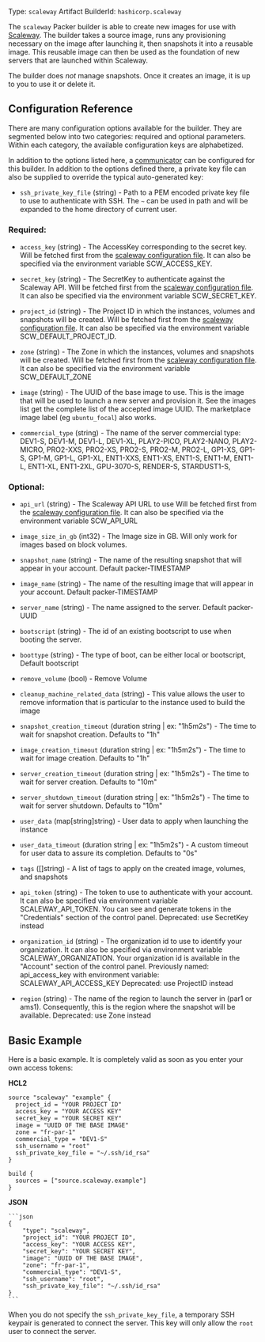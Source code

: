 Type: `scaleway`
Artifact BuilderId: `hashicorp.scaleway`

The `scaleway` Packer builder is able to create new images for use with
[Scaleway](https://www.scaleway.com). The builder takes a source image, runs
any provisioning necessary on the image after launching it, then snapshots it
into a reusable image. This reusable image can then be used as the foundation
of new servers that are launched within Scaleway.

The builder does _not_ manage snapshots. Once it creates an image, it is up to
you to use it or delete it.

## Configuration Reference

There are many configuration options available for the builder. They are
segmented below into two categories: required and optional parameters. Within
each category, the available configuration keys are alphabetized.

In addition to the options listed here, a
[communicator](/docs/templates/legacy_json_templates/communicator) can be configured for this
builder. In addition to the options defined there, a private key file
can also be supplied to override the typical auto-generated key:

- `ssh_private_key_file` (string) - Path to a PEM encoded private key file to use to authenticate with SSH.
  The `~` can be used in path and will be expanded to the home directory
  of current user.


### Required:

<!-- Code generated from the comments of the Config struct in builder/scaleway/config.go; DO NOT EDIT MANUALLY -->

- `access_key` (string) - The AccessKey corresponding to the secret key.
  Will be fetched first from the [scaleway configuration file](https://github.com/scaleway/scaleway-sdk-go/blob/master/scw/README.md).
  It can also be specified via the environment variable SCW_ACCESS_KEY.

- `secret_key` (string) - The SecretKey to authenticate against the Scaleway API.
  Will be fetched first from the [scaleway configuration file](https://github.com/scaleway/scaleway-sdk-go/blob/master/scw/README.md).
  It can also be specified via the environment variable SCW_SECRET_KEY.

- `project_id` (string) - The Project ID in which the instances, volumes and snapshots will be created.
  Will be fetched first from the [scaleway configuration file](https://github.com/scaleway/scaleway-sdk-go/blob/master/scw/README.md).
  It can also be specified via the environment variable SCW_DEFAULT_PROJECT_ID.

- `zone` (string) - The Zone in which the instances, volumes and snapshots will be created.
  Will be fetched first from the [scaleway configuration file](https://github.com/scaleway/scaleway-sdk-go/blob/master/scw/README.md).
  It can also be specified via the environment variable SCW_DEFAULT_ZONE

- `image` (string) - The UUID of the base image to use. This is the image
  that will be used to launch a new server and provision it. See
  the images list
  get the complete list of the accepted image UUID.
  The marketplace image label (eg `ubuntu_focal`) also works.

- `commercial_type` (string) - The name of the server commercial type:
  DEV1-S, DEV1-M, DEV1-L, DEV1-XL,
  PLAY2-PICO, PLAY2-NANO, PLAY2-MICRO,
  PRO2-XXS, PRO2-XS, PRO2-S, PRO2-M, PRO2-L,
  GP1-XS, GP1-S, GP1-M, GP1-L, GP1-XL,
  ENT1-XXS, ENT1-XS, ENT1-S, ENT1-M, ENT1-L, ENT1-XL, ENT1-2XL,
  GPU-3070-S, RENDER-S, STARDUST1-S,

<!-- End of code generated from the comments of the Config struct in builder/scaleway/config.go; -->


### Optional:

<!-- Code generated from the comments of the Config struct in builder/scaleway/config.go; DO NOT EDIT MANUALLY -->

- `api_url` (string) - The Scaleway API URL to use
  Will be fetched first from the [scaleway configuration file](https://github.com/scaleway/scaleway-sdk-go/blob/master/scw/README.md).
  It can also be specified via the environment variable SCW_API_URL

- `image_size_in_gb` (int32) - The Image size in GB. Will only work for images based on block volumes.

- `snapshot_name` (string) - The name of the resulting snapshot that will
  appear in your account. Default packer-TIMESTAMP

- `image_name` (string) - The name of the resulting image that will appear in
  your account. Default packer-TIMESTAMP

- `server_name` (string) - The name assigned to the server. Default
  packer-UUID

- `bootscript` (string) - The id of an existing bootscript to use when
  booting the server.

- `boottype` (string) - The type of boot, can be either local or
  bootscript, Default bootscript

- `remove_volume` (bool) - Remove Volume

- `cleanup_machine_related_data` (string) - This value allows the user to remove information
  that is particular to the instance used to build the image

- `snapshot_creation_timeout` (duration string | ex: "1h5m2s") - The time to wait for snapshot creation. Defaults to "1h"

- `image_creation_timeout` (duration string | ex: "1h5m2s") - The time to wait for image creation. Defaults to "1h"

- `server_creation_timeout` (duration string | ex: "1h5m2s") - The time to wait for server creation. Defaults to "10m"

- `server_shutdown_timeout` (duration string | ex: "1h5m2s") - The time to wait for server shutdown. Defaults to "10m"

- `user_data` (map[string]string) - User data to apply when launching the instance

- `user_data_timeout` (duration string | ex: "1h5m2s") - A custom timeout for user data to assure its completion. Defaults to "0s"

- `tags` ([]string) - A list of tags to apply on the created image, volumes, and snapshots

- `api_token` (string) - The token to use to authenticate with your account.
  It can also be specified via environment variable SCALEWAY_API_TOKEN. You
  can see and generate tokens in the "Credentials"
  section of the control panel.
  Deprecated: use SecretKey instead

- `organization_id` (string) - The organization id to use to identify your
  organization. It can also be specified via environment variable
  SCALEWAY_ORGANIZATION. Your organization id is available in the
  "Account" section of the
  control panel.
  Previously named: api_access_key with environment variable: SCALEWAY_API_ACCESS_KEY
  Deprecated: use ProjectID instead

- `region` (string) - The name of the region to launch the server in (par1
  or ams1). Consequently, this is the region where the snapshot will be
  available.
  Deprecated: use Zone instead

<!-- End of code generated from the comments of the Config struct in builder/scaleway/config.go; -->


## Basic Example

Here is a basic example. It is completely valid as soon as you enter your own
access tokens:

**HCL2**

```hcl
source "scaleway" "example" {
  project_id = "YOUR PROJECT ID"
  access_key = "YOUR ACCESS KEY"
  secret_key = "YOUR SECRET KEY"
  image = "UUID OF THE BASE IMAGE"
  zone = "fr-par-1"
  commercial_type = "DEV1-S"
  ssh_username = "root"
  ssh_private_key_file = "~/.ssh/id_rsa"
}

build {
  sources = ["source.scaleway.example"]
}
```


**JSON**

    ```json
    {
        "type": "scaleway",
        "project_id": "YOUR PROJECT ID",
        "access_key": "YOUR ACCESS KEY",
        "secret_key": "YOUR SECRET KEY",
        "image": "UUID OF THE BASE IMAGE",
        "zone": "fr-par-1",
        "commercial_type": "DEV1-S",
        "ssh_username": "root",
        "ssh_private_key_file": "~/.ssh/id_rsa"
    }
    ```


When you do not specify the `ssh_private_key_file`, a temporary SSH keypair
is generated to connect the server. This key will only allow the `root` user to
connect the server.
